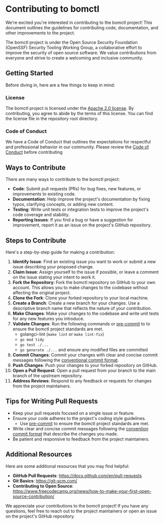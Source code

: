 # Contributing to bomctl

We're excited you're interested in contributing to the bomctl project! This document outlines the guidelines for contributing code, documentation, and other improvements to the project.

The bomctl project is under the Open Source Security Foundation (OpenSSF) Security Tooling Working Group, a collaborative effort to improve the security of open source software. We value contributions from everyone and strive to create a welcoming and inclusive community.

## Getting Started

Before diving in, here are a few things to keep in mind:

### License

The bomctl project is licensed under the [Apache 2.0 license](LICENSE). By contributing, you agree to abide by the terms of this license. You can find the license file in the repository root directory.

### Code of Conduct

We have a Code of Conduct that outlines the expectations for respectful and professional behavior in our community. Please review the [Code of Conduct](CODE_OF_CONDUCT.md) before contributing

## Ways to Contribute

There are many ways to contribute to the bomctl project:

* __Code__: Submit pull requests (PRs) for bug fixes, new features, or improvements to existing code.
* __Documentation__: Help improve the project's documentation by fixing typos, clarifying concepts, or adding new content.
* __Testing__: Write unit tests or integration tests to improve the project's code coverage and stability.
* __Reporting Issues__: If you find a bug or have a suggestion for improvement, report it as an issue on the project's GitHub repository.

## Steps to Contribute

Here's a step-by-step guide for making a contribution:

1. __Identify Issue__: Find an existing issue you want to work or submit a new issue describing your proposed change.
1. __Claim Issue__: Assign yourself to the issue if possible, or leave a comment on the issue stating your intent to work it. 
1. __Fork the Repository__: Fork the bomctl repository on GitHub to your own account. This allows you to make changes to the codebase without affecting the original project.
1. __Clone the Fork__: Clone your forked repository to your local machine.
1. __Create a Branch__: Create a new branch for your changes. Use a descriptive branch name that reflects the nature of your contribution.
1. __Make Changes__: Make your changes to the codebase and write unit tests for any new features you introduce.
1. __Validate Changes__: Run the following commands or [pre-commit](https://pre-commit.com/) to to ensure the bomctl project standards are met.
    * golangci-lint (`make lint` or `make lint-fix`)
    * `go mod tidy`
    * `go test ./...`
    * `go generate ./...` and ensure any modified files are committed
1. __Commit Changes__: Commit your changes with clear and concise commit messages following the [conventional commit format](https://www.conventionalcommits.org/).
1. __Push Changes__: Push your changes to your forked repository on GitHub.
1. __Open a Pull Request__: Open a pull request from your branch to the main branch of the upstream repository.
1. __Address Reviews__: Respond to any feedback or requests for changes from the project maintainers.

## Tips for Writing Pull Requests

* Keep your pull requests focused on a single issue or feature.
* Ensure your code adheres to the project's coding style guidelines.
  * Use [pre-commit](https://pre-commit.com/) to ensure the bomctl project standards are met.
* Write clear and concise commit messages following the [convention commit format](https://www.conventionalcommits.org/) that describe the changes you made.
* Be patient and responsive to feedback from the project maintainers.

## Additional Resources

Here are some additional resources that you may find helpful:

* __GitHub Pull Requests__: <https://docs.github.com/en/pull-requests>
* __Git Basics__: <https://git-scm.com/>
* __Contributing to Open Source__: <https://www.freecodecamp.org/news/how-to-make-your-first-open-source-contribution/>

We appreciate your contributions to the bomctl project! If you have any questions, feel free to reach out to the project maintainers or open an issue on the project's GitHub repository.
